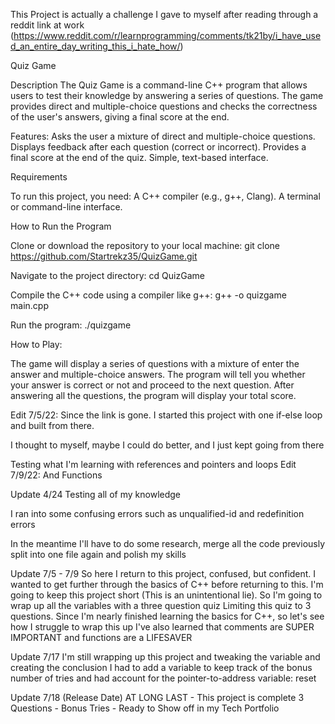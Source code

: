 This Project is actually a challenge I gave to myself after reading through a reddit link at work (https://www.reddit.com/r/learnprogramming/comments/tk21by/i_have_used_an_entire_day_writing_this_i_hate_how/)

Quiz Game

Description
The Quiz Game is a command-line C++ program that allows users to test their knowledge by answering a series of questions. The game provides direct and multiple-choice questions and checks the correctness of the user's answers, giving a final score at the end.

Features:
  Asks the user a mixture of direct and multiple-choice questions.
  Displays feedback after each question (correct or incorrect).
  Provides a final score at the end of the quiz.
  Simple, text-based interface.

Requirements

To run this project, you need:
  A C++ compiler (e.g., g++, Clang).
  A terminal or command-line interface.


How to Run the Program

Clone or download the repository to your local machine:
  git clone https://github.com/Startrekz35/QuizGame.git

Navigate to the project directory:
  cd QuizGame
  
Compile the C++ code using a compiler like g++:
  g++ -o quizgame main.cpp

Run the program:
    ./quizgame

How to Play:

The game will display a series of questions with a mixture of enter the answer and multiple-choice answers.
The program will tell you whether your answer is correct or not and proceed to the next question.
After answering all the questions, the program will display your total score.


Edit 7/5/22: Since the link is gone. I started this project with one if-else loop and built from there.

I thought to myself, maybe I could do better, and I just kept going from there

Testing what I'm learning with references and pointers and loops
Edit 7/9/22: And Functions

Update 4/24 Testing all of my knowledge

I ran into some confusing errors such as unqualified-id and redefinition errors

In the meantime I'll have to do some research, merge all the code previously split into one file again and polish my skills

Update 7/5 - 7/9
So here I return to this project, confused, but confident. I wanted to get further through the basics of C++ before returning to this.
I'm going to keep this project short (This is an unintentional lie). 
So I'm going to wrap up all the variables with a three question quiz
Limiting this quiz to 3 questions. Since I'm nearly finished learning the basics for C++, so let's see how I struggle to wrap this up
I've also learned that comments are SUPER IMPORTANT and functions are a LIFESAVER

Update 7/17
I'm still wrapping up this project and tweaking the variable and creating the conclusion
I had to add a variable to keep track of the bonus number of tries and had account for the pointer-to-address variable: reset

Update 7/18 (Release Date)
AT LONG LAST - This project is complete
3 Questions - Bonus Tries - Ready to Show off in my Tech Portfolio
